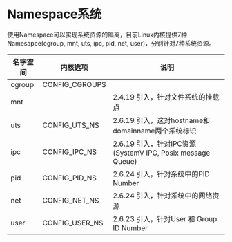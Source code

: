 # Namespace系统

使用Namespace可以实现系统资源的隔离，目前Linux内核提供7种Namesapce(cgroup, mnt, uts, ipc, pid, net, user)，分别针对7种系统资源。

| 名字空间      | 内核选项              |  说明       |
|---------------|-----------------------|-------------|
| cgroup        | CONFIG_CGROUPS        |   |
| mnt           |                       | 2.4.19 引入，针对文件系统的挂载点                          |
| uts           | CONFIG_UTS_NS         | 2.6.19 引入，这对hostname和domainname两个系统标识          |
| ipc           | CONFIG_IPC_NS         | 2.6.19 引入，针对IPC资源(SystemV IPC, Posix message Queue) |
| pid           | CONFIG_PID_NS         | 2.6.24 引入，针对系统中的PID Number  |
| net           | CONFIG_NET_NS         | 2.6.24 引入，针对系统中的网络资源    |
| user          | CONFIG_USER_NS        | 2.6.23 引入，针对User 和 Group ID Number  |

